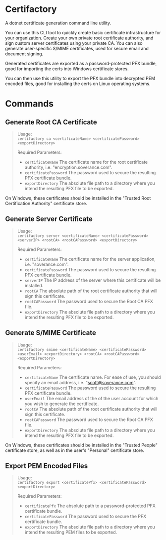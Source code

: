 # Certifactory
A dotnet certificate generation command line utility.

You can use this CLI tool to quickly create basic certificate infrastructure for your organization.  Create your own private root certificate authority, and sign custom server certificates using your private CA. You can also generate user-specific S/MIME certificates, used for secure email and document signing.

Generated certificates are exported as a password-protected PFX bundle, good for importing the certs into Windows certificate stores.

You can then use this utility to export the PFX bundle into decrypted PEM encoded files, good for installing the certs on Linux operating systems.

# Commands
## Generate Root CA Certificate
>Usage:\
>`certifactory ca <certificateName> <certificatePassword> <exportDirectory>`
>
>Required Parameters:
>	* `certificateName`			The certificate name for the root certificate authority, i.e. "encryption.soverance.com".
>	* `certificatePassword`		The password used to secure the resulting PFX certificate bundle.
>	* `exportDirectory`			The absolute file path to a directory where you intend the resulting PFX file to be exported.
	
On Windows, these certificates should be installed in the "Trusted Root Certification Authority" certificate store.	


## Generate Server Certificate
>Usage:\
>`certifactory server <certificateName> <certificatePassword> <serverIP> <rootCA> <rootCAPassword> <exportDirectory>`
>
>Required Parameters:	
>	- `certificateName`			The certificate name for the server application, i.e. "soverance.com".
>	- `certificatePassword`		The password used to secure the resulting PFX certificate bundle.
>	- `serverIP`				The IP address of the server where this certificate will be installed.
>	- `rootCA`					The absolute path of the root certificate authority that will sign this certificate.
>	- `rootCAPassword`			The password used to secure the Root CA PFX file.
>	- `exportDirectory`			The absolute file path to a directory where you intend the resulting PFX file to be exported.
	

## Generate S/MIME Certificate
>Usage:\
>`certifactory smime <certificateName> <certificatePassword> <userEmail> <exportDirectory> <rootCA> <rootCAPassword> <exportDirectory>`
>
>Required Parameters:	
>	- `certificateName`			The certificate name. For ease of use, you should specify an email address, i.e. "scott@soverance.com".
>	- `certificatePassword`		The password used to secure the resulting PFX certificate bundle.
>	- `userEmail`				The email address of the of the user account for which you wish to generate the certificate.
>	- `rootCA`					The absolute path of the root certificate authority that will sign this certificate.
>	- `rootCAPassword`			The password used to secure the Root CA PFX file.
>	- `exportDirectory`			The absolute file path to a directory where you intend the resulting PFX file to be exported.

On Windows, these certificates should be installed in the "Trusted People" certificate store, as well as in the user's "Personal" certificate store.		

## Export PEM Encoded Files
>Usage:\
>`certifactory export <certificatePfx> <certificatePassword> <exportDirectory>`
>
>Required Parameters:
>	- `certificatePfx`			The absolute path to a password-protected PFX certificate bundle.
>	- `certificatePassword`		The password used to secure the PFX certificate bundle.
>	- `exportDirectory`			The absolute file path to a directory where you intend the resulting PEM files to be exported.
